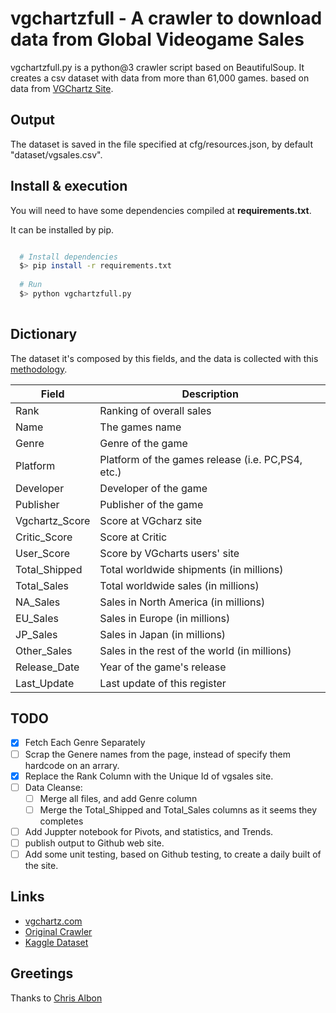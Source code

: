 # vgchartzfull - A crawler to download data from Global Videogame Sales

vgchartzfull.py is a python@3 crawler script based on BeautifulSoup.
It creates a csv dataset with data from more than 61,000 games. based on data from [VGChartz Site](http://www.vgchartz.com/gamedb/).  

## Output

The dataset is saved in the file specified at cfg/resources.json, by default "dataset/vgsales.csv".

## Install & execution

You will need to have some dependencies compiled at **requirements.txt**.

It can be installed by pip.

```bash

  # Install dependencies
  $> pip install -r requirements.txt
  
  # Run
  $> python vgchartzfull.py
  

```

## Dictionary

The dataset it's composed by this fields, and the data is collected with this [methodology](https://www.vgchartz.com/methodology.php).

| Field | Description              |
|-------|--------------------------|
| Rank  | Ranking of overall sales |
| Name | The games name |
| Genre | Genre of the game |
| Platform | Platform of the games release (i.e. PC,PS4, etc.) |
| Developer | Developer of the game | 
| Publisher | Publisher of the game |
| Vgchartz_Score | Score at VGcharz site | 
| Critic_Score | Score at Critic | 
| User_Score | Score by VGcharts users' site | 
| Total_Shipped | Total worldwide shipments (in millions) | 
| Total_Sales | Total worldwide sales (in millions) |
| NA_Sales | Sales in North America (in millions) |
| EU_Sales | Sales in Europe (in millions) |
| JP_Sales | Sales in Japan (in millions) |
| Other_Sales | Sales in the rest of the world (in millions) |
| Release_Date | Year of the game's release |
| Last_Update | Last update of this register |

## TODO

- [x] Fetch Each Genre Separately
- [ ] Scrap the Genere names from the page, instead of specify them hardcode on an arrary. 
- [x] Replace the Rank Column with the Unique Id of vgsales site. 
- [ ] Data Cleanse:
  - [ ] Merge all files, and add Genre column
  - [ ] Merge the Total_Shipped and Total_Sales columns as it seems they completes 
- [ ] Add Juppter notebook for Pivots, and statistics, and Trends. 
- [ ] publish output to Github web site. 
- [ ] Add some unit testing, based on Github testing, to create a daily built of the site. 

## Links

* [vgchartz.com](https://www.vgchartz.com)
* [Original Crawler](https://github.com/GregorUT/vgchartzScrape)
* [Kaggle Dataset](https://www.kaggle.com/gregorut/videogamesales)

## Greetings

Thanks to [Chris Albon](http://chrisalbon.com/python/beautiful_soup_scrape_table.html) 
